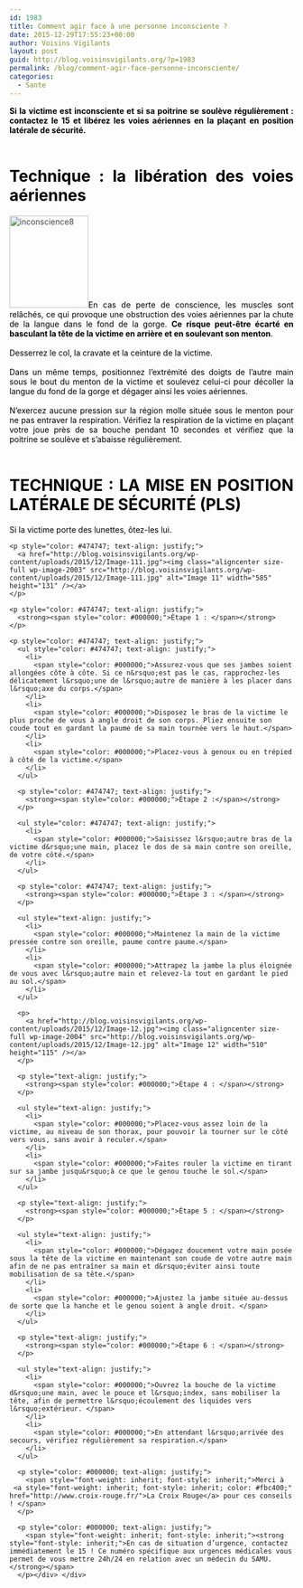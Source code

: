 ```yaml
---
id: 1983
title: Comment agir face à une personne inconsciente ?
date: 2015-12-29T17:55:23+00:00
author: Voisins Vigilants
layout: post
guid: http://blog.voisinsvigilants.org/?p=1983
permalink: /blog/comment-agir-face-personne-inconsciente/
categories:
  - Sante
---
```

<div class="object-left" style="color: #474747; text-align: justify;">
  <span style="color: #000000;"><strong>Si la victime est inconsciente et si sa poitrine se soulève régulièrement : contactez le 15 et libérez les voies aériennes en la plaçant en position latérale de sécurité. </strong></span>
</div>

<div class="object-left" style="color: #474747; text-align: justify;">
  <span style="color: #ffffff;">voisins</span>
</div>

<h1 class="object-left" style="color: #474747; text-align: justify;">
  <span style="color: #000000;">Technique : la libération des voies aériennes</span>
</h1>

<div class="object-right" style="color: #474747; text-align: justify;">
  <img class="image right alignleft" style="font-weight: inherit; font-style: inherit;" src="http://www.croix-rouge.fr/var/crf_internet/storage/images/media/images/inconscience8/84011-1-fre-FR/inconscience8_medium-187.gif" alt="inconscience8" width="140" height="163" border="0" /><span style="color: #000000;">En cas de perte de conscience, les muscles sont relâchés, ce qui provoque une obstruction des voies aériennes par la chute de la langue dans le fond de la gorge. <strong>Ce risque peut-être écarté en basculant la tête de la victime en arrière et en soulevant son menton</strong>.</span>
</div>

<div class="object-right" style="color: #474747; text-align: justify;">
  <span style="color: #ffffff;">Voisins</span>
</div>

<div class="object-right" style="color: #474747; text-align: justify;">
  <span style="color: #000000;">Desserrez le col, la cravate et la ceinture de la victime.</span>
</div>

<div class="object-right" style="color: #474747; text-align: justify;">
  <span style="color: #ffffff;">voisins</span>
</div>

<div class="object-right" style="color: #474747; text-align: justify;">
</div>

<div class="object-right" style="color: #474747; text-align: justify;">
</div>

<div class="object-right" style="color: #474747; text-align: justify;">
  <span style="color: #000000;">Dans un même temps, positionnez l&rsquo;extrémité des doigts de l&rsquo;autre main sous le bout du menton de la victime et soulevez celui-ci pour décoller la langue du fond de la gorge et dégager ainsi les voies aériennes.</span>
</div>

<div class="object-left" style="color: #474747; text-align: justify;">
  <span style="color: #ffffff;">voisins</span>
</div>

<div class="object-left" style="color: #474747; text-align: justify;">
  <span style="color: #000000;">N&rsquo;exercez aucune pression sur la région molle située sous le menton pour ne pas entraver la respiration. Vérifiez la respiration de la victime en plaçant votre joue près de sa bouche pendant 10 secondes et vérifiez que la poitrine se soulève et s&rsquo;abaisse régulièrement.</span>
</div>

<div class="object-left" style="color: #474747; text-align: justify;">
  <span style="color: #ffffff;">voisin</span>
</div>

<h1 class="object-left" style="color: #474747; text-align: justify;">
  <span style="color: #000000;"><strong>TECHNIQUE : LA MISE EN POSITION LATÉRALE DE SÉCURITÉ (PLS)</strong></span>
</h1>

<div class="object-left">
  <div class="object-left">
    <p style="color: #474747; text-align: justify;">
      <span style="color: #000000;">Si la victime porte des lunettes, ôtez-les lui.</span>
    </p>
    
    <p style="color: #474747; text-align: justify;">
      <a href="http://blog.voisinsvigilants.org/wp-content/uploads/2015/12/Image-111.jpg"><img class="aligncenter size-full wp-image-2003" src="http://blog.voisinsvigilants.org/wp-content/uploads/2015/12/Image-111.jpg" alt="Image 11" width="585" height="131" /></a>
    </p>
    
    <p style="color: #474747; text-align: justify;">
      <strong><span style="color: #000000;">Étape 1 : </span></strong>
    </p>
    
    <p style="color: #474747; text-align: justify;">
      <ul style="color: #474747; text-align: justify;">
        <li>
          <span style="color: #000000;">Assurez-vous que ses jambes soient allongées côte à côte. Si ce n&rsquo;est pas le cas, rapprochez-les délicatement l&rsquo;une de l&rsquo;autre de manière à les placer dans l&rsquo;axe du corps.</span>
        </li>
        <li>
          <span style="color: #000000;">Disposez le bras de la victime le plus proche de vous à angle droit de son corps. Pliez ensuite son coude tout en gardant la paume de sa main tournée vers le haut.</span>
        </li>
        <li>
          <span style="color: #000000;">Placez-vous à genoux ou en trépied à côté de la victime.</span>
        </li>
      </ul>
      
      <p style="color: #474747; text-align: justify;">
        <strong><span style="color: #000000;">Étape 2 :</span></strong>
      </p>
      
      <ul style="color: #474747; text-align: justify;">
        <li>
          <span style="color: #000000;">Saisissez l&rsquo;autre bras de la victime d&rsquo;une main, placez le dos de sa main contre son oreille, de votre côté.</span>
        </li>
      </ul>
      
      <p style="color: #474747; text-align: justify;">
        <strong><span style="color: #000000;">Étape 3 : </span></strong>
      </p>
      
      <ul style="text-align: justify;">
        <li>
          <span style="color: #000000;">Maintenez la main de la victime pressée contre son oreille, paume contre paume.</span>
        </li>
        <li>
          <span style="color: #000000;">Attrapez la jambe la plus éloignée de vous avec l&rsquo;autre main et relevez-la tout en gardant le pied au sol.</span>
        </li>
      </ul>
      
      <p>
        <a href="http://blog.voisinsvigilants.org/wp-content/uploads/2015/12/Image-12.jpg"><img class="aligncenter size-full wp-image-2004" src="http://blog.voisinsvigilants.org/wp-content/uploads/2015/12/Image-12.jpg" alt="Image 12" width="510" height="115" /></a>
      </p>
      
      <p style="text-align: justify;">
        <strong><span style="color: #000000;">Étape 4 : </span></strong>
      </p>
      
      <ul style="text-align: justify;">
        <li>
          <span style="color: #000000;">Placez-vous assez loin de la victime, au niveau de son thorax, pour pouvoir la tourner sur le côté vers vous, sans avoir à reculer.</span>
        </li>
        <li>
          <span style="color: #000000;">Faites rouler la victime en tirant sur sa jambe jusqu&rsquo;à ce que le genou touche le sol.</span>
        </li>
      </ul>
      
      <p style="text-align: justify;">
        <strong><span style="color: #000000;">Étape 5 : </span></strong>
      </p>
      
      <ul style="text-align: justify;">
        <li>
          <span style="color: #000000;">Dégagez doucement votre main posée sous la tête de la victime en maintenant son coude de votre autre main afin de ne pas entraîner sa main et d&rsquo;éviter ainsi toute mobilisation de sa tête.</span>
        </li>
        <li>
          <span style="color: #000000;">Ajustez la jambe située au-dessus de sorte que la hanche et le genou soient à angle droit. </span>
        </li>
      </ul>
      
      <p style="text-align: justify;">
        <strong><span style="color: #000000;">Étape 6 : </span></strong>
      </p>
      
      <ul style="text-align: justify;">
        <li>
          <span style="color: #000000;">Ouvrez la bouche de la victime d&rsquo;une main, avec le pouce et l&rsquo;index, sans mobiliser la tête, afin de permettre l&rsquo;écoulement des liquides vers l&rsquo;extérieur. </span>
        </li>
        <li>
          <span style="color: #000000;">En attendant l&rsquo;arrivée des secours, vérifiez régulièrement sa respiration.</span>
        </li>
      </ul>
      
      <p style="color: #000000; text-align: justify;">
        <span style="font-weight: inherit; font-style: inherit;">Merci à  <a style="font-weight: inherit; font-style: inherit; color: #fbc400;" href="http://www.croix-rouge.fr/">La Croix Rouge</a> pour ces conseils ! </span>
      </p>
      
      <p style="color: #000000; text-align: justify;">
        <span style="font-weight: inherit; font-style: inherit;"><strong style="font-style: inherit;">En cas de situation d’urgence, contactez immédiatement le 15 ! Ce numéro spécifique aux urgences médicales vous permet de vous mettre 24h/24 en relation avec un médecin du SAMU.</strong></span>
      </p></div> </div>
